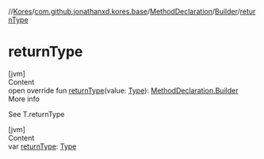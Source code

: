 //[Kores](../../../index.md)/[com.github.jonathanxd.kores.base](../../index.md)/[MethodDeclaration](../index.md)/[Builder](index.md)/[returnType](return-type.md)



# returnType  
[jvm]  
Content  
open override fun [returnType](return-type.md)(value: [Type](https://docs.oracle.com/javase/8/docs/api/java/lang/reflect/Type.html)): [MethodDeclaration.Builder](index.md)  
More info  


See T.returnType

  


[jvm]  
Content  
var [returnType](return-type.md): [Type](https://docs.oracle.com/javase/8/docs/api/java/lang/reflect/Type.html)  



